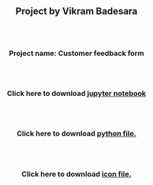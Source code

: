 <h2 align="center">Project by Vikram Badesara</h3>
<br>
<br>
 <h3 align="center">Project name: Customer feedback form</h3>
 
<br>
<br>
<h3 align="center">Click here to download <a href="feedback-form.ipynb">jupyter notebook</a></h3>

 <br><br>
<h3 align="center">Click here to download <a href="form.py">python file.</a></h3>
 <br><br>
<h3 align="center">Click here to download <a href="logo.gif">icon file.</a></h3>

